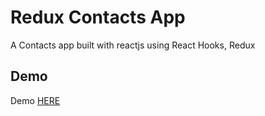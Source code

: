 # Redux Contacts App
A Contacts app built with reactjs using React Hooks, Redux

## Demo
Demo [HERE](link)
